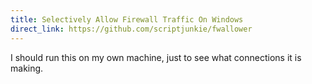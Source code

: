```yaml
---
title: Selectively Allow Firewall Traffic On Windows
direct_link: https://github.com/scriptjunkie/fwallower
---
```


I should run this on my own machine, just to see what connections it is making.

